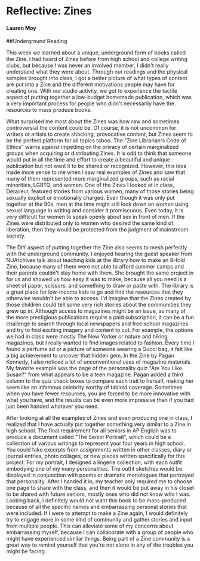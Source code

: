 # Reflective: Zines

#### Lauren Moy

##Underground Reading

This week we learned about a unique, underground form of books called the Zine. I had heard of Zines before from high school and college writing clubs, but because I was never an involved member, I didn't really understand what they were about. Through our readings and the physical samples brought into class, I got a better picture of what types of content are put into a Zine and the different motivations people may have for creating one. With our studio activity, we got to experience the tactile aspect of putting together a low-budget homemade publication, which was a very important process for people who didn't necessarily have the resources to mass produce books.

What surprised me most about the Zines was how raw and sometimes controversial the content could be. Of course, it is not uncommon for writers or artists to create shocking, provocative content, but Zines seem to be the perfect platform for all topics taboo. The "Zine Librarian's Code of Ethics" warns against impeding on the privacy of certain marginalized groups when acquiring or distributing Zines. It is odd to think that someone would put in all the time and effort to create a beautiful and unique publication but not want it to be shared or recognized. However, this idea made more sense to me when I saw real examples of Zines and saw that many of them represented more marginalized groups, such as racial minorities, LGBTQ, and women. One of the Zines I looked at in class, Deraileur, featured stories from various women, many of those stories being sexually explicit or emotionally charged. Even though it was only put together at the 90s, men at the time might still look down on women using sexual language in writing and consider it promiscuous. Even today, it is very difficult for women to speak openly about sex in front of men. If the Zines were distributed only to women who desired the same kind of liberation, then they would be protected from the judgment of mainstream society. 

The DIY aspect of putting together the Zine also seems to mesh perfectly with the underground community. I enjoyed hearing the guest speaker from NUArchives talk about teaching kids at the library how to make an 8-fold Zine, because many of them were not able to afford summer camps and their parents couldn't stay home with them. She brought the same project in for us and showed us how easy it was to make, because all you need is a sheet of paper, scissors, and something to draw or paste with. The library is a great place for low-income kids to go and find the resources that they otherwise wouldn't be able to access. I'd imagine that the Zines created by those children could  tell some very rich stories about the communities they grew up in. Although access to magazines might be an issue, as many of the more prestigious publications require a paid subscription, it can be a fun challenge to search through local newspapers and free school magazines and try to find exciting imagery and content to cut. For example, the options we had in class were mostly The New Yorker or nature and hiking magazines, but I really wanted to find images related to fashion. Every time I found a perfume ad or a picture of someone wearing a Gucci bag, it felt like a big achievement to uncover that hidden gem. In the Zine by Pagan Kennedy, I also noticed a lot of unconventional uses of magazine materials. My favorite example was the page of the personality quiz "Are You Like Susan?" from what appears to be a teen magazine. Pagan added a third column to the quiz check boxes to compare each trait to herself, making her seem like an infamous celebrity worthy of tabloid coverage. Sometimes when you have fewer resources, you are forced to be more innovative with what you have, and the results can be even more impressive than if you had just been handed whatever you need.

After looking at all the examples of Zines and even producing one in class, I realized that I have actually put together something very similar to a Zine in high school. The final requirement for all seniors in AP English was to produce a document called "The Senior Portrait", which could be a collection of various writings to represent your four years in high school. You could take excerpts from assignments written in other classes, diary or journal entries, photo collages, or new pieces written specifically for this project. For my portrait, I designed a lingerie collection, with each outfit embodying one of my many personalities. The outfit sketches would be displayed in conjunction with poems or dramatic monologues that portrayed that personality. After I handed it in, my teacher only required me to choose one page to share with the class, and then it would be put away in his closet to be shared with future seniors, mostly ones who did not know who I was. Looking back, I definitely would not want this book to be mass-produced because of all the specific names and embarrassing personal stories that were included. If I were to attempt to make a Zine again, I would definitely try to engage more in some kind of community and gather stories and input from multiple people. This can alleviate some of my concerns about embarrassing myself, because I can collaborate with a group of people who might have experienced similar things. Being part of a Zine community is a great way to remind yourself that you're not alone in any of the troubles you might be facing. 